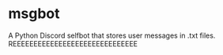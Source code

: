 # msgbot
A Python Discord selfbot that stores user messages in .txt files. REEEEEEEEEEEEEEEEEEEEEEEEEEEEEE
